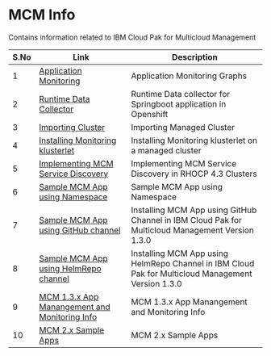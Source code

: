 # MCM Info

Contains information related to IBM Cloud Pak for Multicloud Management

| S.No                 | Link                     |Description                       | 
| -------------         | -------------                 |-------------              |
| 1         | [Application Monitoring ](01-application-monitoring)  |  Application Monitoring Graphs   |
| 2         | [Runtime Data Collector ](02-runtime-datacollector)  |  Runtime Data collector for Springboot application in Openshift   |
| 3         | [Importing Cluster ](03-importing-cluster)  |  Importing Managed Cluster  |
| 4         | [Installing Monitoring klusterlet ](04-install-monitoring-kluesterlet)  |  Installing Monitoring klusterlet on a managed cluster  |
| 5         | [Implementing MCM Service Discovery ](https://github.com/GandhiCloudLab/service-discovery-mcm-130-ocp43)  |  Implementing MCM Service Discovery in RHOCP 4.3 Clusters  |
| 6         | [Sample MCM App using Namespace ](https://github.com/GandhiCloudLab/mcm-namespace-sample)  |  Sample MCM App using Namespace  |
| 7         | [Sample MCM App using GitHub channel ](https://github.com/GandhiCloudLab/mcm-git-sample)  |  Installing MCM App using GitHub Channel in IBM Cloud Pak for Multicloud Management Version 1.3.0  |
| 8         | [Sample MCM App using HelmRepo channel ](https://github.com/GandhiCloudLab/mcm-helm-sample)  |  Installing MCM App using HelmRepo Channel in IBM Cloud Pak for Multicloud Management Version 1.3.0  |
| 9         | [MCM 1.3.x App Manangement and Monitoring Info ](05-mcm-130-app-and-montiroing)  |  MCM 1.3.x App Manangement and Monitoring Info  |
| 10         | [MCM 2.x Sample Apps ](06-mcm-sample-apps/mcm200)  |  MCM 2.x Sample Apps  |